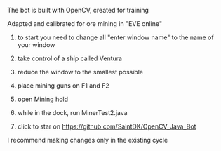 The bot is built with OpenCV, created for training

Adapted and calibrated for ore mining in "EVE online"

1. to start you need to change all "enter window name" to the name of your window
2. take control of a ship called Ventura
3. reduce the window to the smallest possible
4. place mining guns on F1 and F2
5. open Mining hold
6. while in the dock, run MinerTest2.java

6. click to star on https://github.com/SaintDK/OpenCV_Java_Bot

I recommend making changes only in the existing cycle
